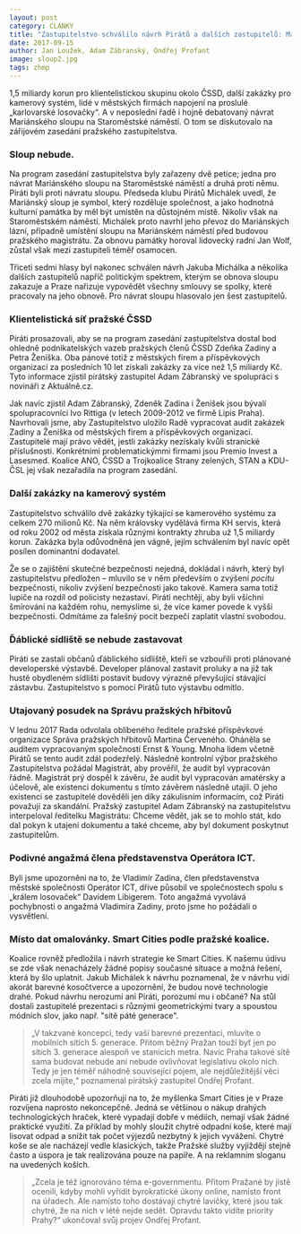 ```yaml
---
layout: post
category: CLANKY
title: "Zastupitelstvo schválilo návrh Pirátů a dalších zastupitelů: Mariánský sloup na Staroměstském náměstí nebude!"
date: 2017-09-15
author: Jan Loužek, Adam Zábranský, Ondřej Profant
image: sloup2.jpg
tags: zhmp
---
```


1,5 miliardy korun pro klientelistickou skupinu okolo ČSSD, další zakázky pro kamerový systém, lidé v městských firmách napojení na proslulé „karlovarské losovačky“. A v neposlední řadě i hojně debatovaný návrat Mariánského sloupu na Staroměstské náměstí. O tom se diskutovalo na zářijovém zasedání pražského zastupitelstva. 

### Sloup nebude. 

Na program zasedání zastupitelstva byly zařazeny dvě petice; jedna pro návrat Mariánského sloupu na Staroměstské náměstí a druhá proti němu. Piráti byli proti návratu sloupu. Předseda klubu Pirátů Michálek uvedl, že Mariánský sloup je symbol, který rozděluje společnost, a jako hodnotná kulturní památka by měl být umístěn na důstojném místě. Nikoliv však na Staroměstském náměstí. Michálek proto navrhl jeho převoz do Mariánských lázní, případně umístění sloupu na Mariánském náměstí před budovou pražského magistrátu. Za obnovu památky horoval lidovecký radní Jan Wolf, zůstal však mezi zastupiteli téměř osamocen. 

Třiceti sedmi hlasy byl nakonec schválen návrh Jakuba Michálka a několika dalších zastupitelů napříč politickým spektrem, kterým se obnova sloupu zakazuje a Praze nařizuje vypovědět všechny smlouvy se spolky, které pracovaly na jeho obnově. Pro návrat sloupu hlasovalo jen šest zastupitelů. 

### Klientelistická síť pražské ČSSD

Piráti prosazovali, aby se na program zasedání zastupitelstva dostal bod ohledně podnikatelských vazeb pražských členů ČSSD Zdeňka Zadiny a Petra Ženíška. Oba pánové totiž z městských firem a příspěvkových organizací za posledních 10 let získali zakázky za více než 1,5 miliardy Kč. Tyto informace zjistil pirátský zastupitel Adam Zábranský ve spolupráci s novináři z Aktuálně.cz. 

Jak navíc zjistil Adam Zábranský, Zdeněk Zadina i Ženíšek jsou bývalí spolupracovníci Ivo Rittiga (v letech 2009-2012 ve firmě Lipis Praha). Navrhovali jsme, aby Zastupitelstvo uložilo Radě vypracovat audit zakázek Zadiny a Ženíška od městských firem a příspěvkových organizací. Zastupitelé mají právo vědět, jestli zakázky nezískaly kvůli stranické příslušnosti. Konkrétními problematickýmmi firmami jsou Premio Invest a Lasesmed. Koalice ANO, ČSSD a Trojkoalice Strany zelených, STAN a KDU-ČSL jej však nezařadila na program zasedání. 

### Další zakázky na kamerový systém

Zastupitelstvo schválilo dvě zakázky týkající se kamerového systému za celkem 270 milionů Kč. Na něm královsky vydělává firma KH servis, která od roku 2002 od města získala různými kontrakty zhruba už 1,5 miliardy korun. Zakázka byla odůvodněná jen vágně, jejím schválením byl navíc opět posílen dominantní dodavatel. 

Že se o zajištění skutečné bezpečnosti nejedná, dokládal i návrh, který byl zastupitelstvu předložen – mluvilo se v něm především o zvýšení *pocitu* bezpečnosti, nikoliv zvýšení bezpečnosti jako takové. Kamera sama totiž lupiče na rozdíl od policisty nezastaví. Piráti nechtějí, aby byli všichni šmírováni na každém rohu, nemyslíme si, že více kamer povede k vyšší bezpečnosti. Odmítáme za falešný pocit bezpečí zaplatit vlastní svobodou. 

### Ďáblické sídliště se nebude zastavovat

Piráti se zastali občanů ďáblického sídliště, kteří se vzbouřili proti plánované developerské výstavbě. Developer plánoval zastavit proluky a na již tak hustě obydleném sídlišti postavit budovy výrazně převyšující stávající zástavbu. Zastupitelstvo s pomocí Pirátů tuto výstavbu odmítlo.

### Utajovaný posudek na Správu pražských hřbitovů

V lednu 2017 Rada odvolala oblíbeného ředitele pražské příspěvkové organizace Správa pražských hřbitovů Martina Červeného. Oháněla se auditem vypracovaným společností Ernst & Young. Mnoha lidem včetně Pirátů se tento audit zdál podezřelý. Následně kontrolní výbor pražského Zastupitelstva požádal Magistrát, aby prověřil, že audit byl vypracován řádně. Magistrát prý dospěl k závěru, že audit byl vypracován amatérsky a účelově, ale existenci dokumentu s tímto závěrem následně utajil. O jeho existenci se zastupitelé dověděli jen díky zákulisním informacím, což Piráti považují za skandální. Pražský zastupitel Adam Zábranský na zastupitelstvu interpeloval ředitelku Magistrátu: Chceme vědět, jak se to mohlo stát, kdo dal pokyn k utajení dokumentu a také chceme, aby byl dokument poskytnut zastupitelům.

### Podivné angažmá člena představenstva Operátora ICT. 

Byli jsme upozorněni na to, že Vladimír Zadina, člen představenstva městské společnosti Operátor ICT, dříve působil ve společnostech spolu s „králem losovaček“ Davidem Libigerem. Toto angažmá vyvolává pochybnosti o angažmá Vladimíra Zadiny, proto jsme ho požádali o vysvětlení.

### Místo dat omalovánky. Smart Cities podle pražské koalice.

Koalice rovněž předložila i návrh strategie ke Smart Cities. K našemu údivu se zde však nenacházely žádné popisy současné situace a možná řešení, která by šlo uplatnit. Jakub Michálek k návrhu poznamenal, že v návrhu vidí akorát barevné kosočtverce a upozornění, že budou nové technologie drahé. Pokud návrhu nerozumí ani Piráti, porozumí mu i občané? Na stůl dostali zastupitelé prezentaci s různými geometrickými tvary a spoustou módních slov, jako např. "sítě páté generace".  

> „V takzvané koncepci, tedy vaší barevné prezentaci, mluvíte o mobilních sítích 5. generace. Přitom běžný Pražan touží byť jen po sítích 3. generace alespoň ve stanicích metra. Navíc Praha takové sítě sama budovat nebude ani nebude ovlivňovat legislativu okolo nich. Tedy je jen téměř náhodně související pojem, ale nejdůležitější věci zcela míjíte,“ poznamenal pirátský zastupitel Ondřej Profant.

Piráti již dlouhodobě upozorňují na to, že myšlenka Smart Cities je v Praze rozvíjena naprosto nekoncepčně. Jedná se většinou o nákup drahých technologických hraček, které vypadají dobře v médiích, nemají však žádné praktické využití. Za příklad by mohly sloužit chytré odpadní koše, které mají lisovat odpad a snížit tak počet výjezdů nezbytný k jejich vyvážení. Chytré koše se ale nacházejí vedle klasických, takže Pražské služby vyjíždějí stejně často a úspora je tak realizována pouze na papíře. A na reklamním sloganu na uvedených koších.

> „Zcela je též ignorováno téma e-governmentu. Přitom Pražané by jistě ocenili, kdyby mohli vyřídit byrokratické úkony online, namísto front na úřadech. Ale namísto toho dostávají chytré lavičky, které jsou tak chytré, že na nich v létě nejde sedět. Opravdu takto vidíte priority Prahy?“ ukončoval svůj projev Ondřej Profant.

